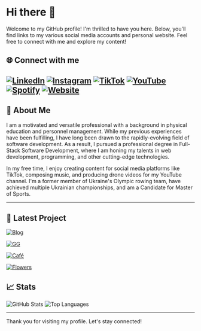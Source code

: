 # Hi there 👋 

Welcome to my GitHub profile! I'm thrilled to have you here. Below, you'll find links to my various social media accounts and personal website. Feel free to connect with me and explore my content!

## 🌐 Connect with me

[![LinkedIn](https://img.shields.io/badge/LinkedIn-stanislav--ditsan-blue?style=for-the-badge&logo=linkedin)](https://www.linkedin.com/in/stanislav-ditsan/)
[![Instagram](https://img.shields.io/badge/Instagram-E4405F?style=for-the-badge&logo=instagram&logoColor=white)](https://www.instagram.com/ditsanstas/?hl=en)
[![TikTok](https://img.shields.io/badge/TikTok-000000?style=for-the-badge&logo=tiktok&logoColor=white)](https://www.tiktok.com/@silly.girl.guide?_t=8fj799STN9V&_r=1)
[![YouTube](https://img.shields.io/badge/YouTube-FF0000?style=for-the-badge&logo=youtube&logoColor=white)](https://www.youtube.com/channel/UCsapIm4MZyebvNcVDzLaaJQ)
[![Spotify](https://img.shields.io/badge/Spotify-1DB954?style=for-the-badge&logo=spotify&logoColor=white)](https://open.spotify.com/artist/4iRuXUqIK8GWQhsOCgx1ic)
[![Website](https://img.shields.io/badge/Personal%20Website-ff69b4?style=for-the-badge&logo=google-chrome&logoColor=white)](https://digitelle-studios.com/)
---

## 💼 About Me

I am a motivated and versatile professional with a background in physical education and personnel management. While my previous experiences have been fulfilling, I have long been drawn to the rapidly-evolving field of software development. As a result, I pursued a professional degree in Full-Stack Software Development, where I am honing my talents in web development, programming, and other cutting-edge technologies.

In my free time, I enjoy creating content for social media platforms like TikTok, composing music, and producing drone videos for my YouTube channel. I'm a former member of Ukraine's Olympic rowing team, have achieved multiple Ukrainian championships, and am a Candidate for Master of Sports.

---

## 🚀 Latest Project 

[![Blog](https://img.shields.io/badge/Blog-silly--girl--guide.vercel.app-ff69b4?style=for-the-badge&logo=vercel&logoColor=white)](https://silly-girl-guide.vercel.app/)

[![GG](https://img.shields.io/badge/GG-gabriellagallagher.com-ff69b4?style=for-the-badge&logo=GG&logo=vercel&logoColor=white)](https://www.gabriellagallagher.com/)

[![Café](https://img.shields.io/badge/Café-le--peche--mignon.vercel.app-ff69b4?style=for-the-badge&logo=Cafée&logoColor=white)](https://le-peche-mignon.vercel.app/)

[![Flowers](https://img.shields.io/badge/Flowers-bunch.com.ua-ff69b4?style=for-the-badge&logo=flower&logoColor=white)](https://www.bunch.com.ua/)



## 📈 Stats

![GitHub Stats](https://github-readme-stats.vercel.app/api?username=stanislavditsan&show_icons=true&count_private=true&include_all_commits=true&theme=tokyonight)
![Top Languages](https://github-readme-stats.vercel.app/api/top-langs/?username=stanislavditsan&layout=compact&theme=tokyonight)

---

Thank you for visiting my profile. Let's stay connected!
